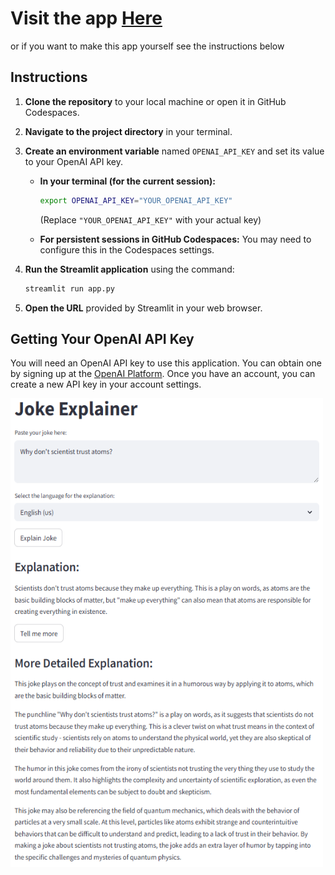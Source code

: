 # Visit the app [Here](https://jokeexplainer.streamlit.app)

or if you want to make this app yourself see the instructions below



## Instructions

1.  **Clone the repository** to your local machine or open it in GitHub Codespaces.
2.  **Navigate to the project directory** in your terminal.
3.  **Create an environment variable** named `OPENAI_API_KEY` and set its value to your OpenAI API key.

    * **In your terminal (for the current session):**
        ```bash
        export OPENAI_API_KEY="YOUR_OPENAI_API_KEY"
        ```
        (Replace `"YOUR_OPENAI_API_KEY"` with your actual key)

    * **For persistent sessions in GitHub Codespaces:** You may need to configure this in the Codespaces settings.

4.  **Run the Streamlit application** using the command:
    ```bash
    streamlit run app.py
    ```
5.  **Open the URL** provided by Streamlit in your web browser.

## Getting Your OpenAI API Key

You will need an OpenAI API key to use this application. You can obtain one by signing up at the [OpenAI Platform](https://platform.openai.com/). Once you have an account, you can create a new API key in your account settings.

<img src="/jokes.png" width="500" height="750">
